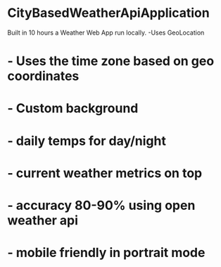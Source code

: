 # CityBasedWeatherApiApplication
Built in 10 hours a Weather Web App run locally. 
-Uses GeoLocation
#  - Uses the time zone based on geo coordinates
# - Custom background 
# - daily temps for day/night
# - current weather metrics on top
# - accuracy 80-90% using open weather api
# - mobile friendly in portrait mode